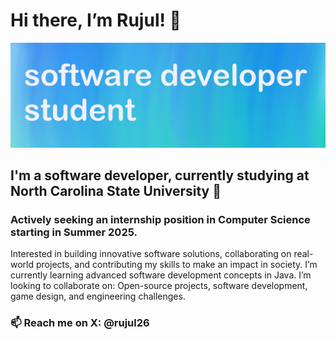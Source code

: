 # Hi there, I’m Rujul! 👋

![alt text](https://github.com/rujulw/profile/blob/main/Untitled_Artwork%202.png?raw=true)

## I'm a software developer, currently studying at North Carolina State University 🐺<br>

### Actively seeking an internship position in Computer Science starting in Summer 2025.<br>
Interested in building innovative software solutions, collaborating on real-world projects, and contributing my skills to make an impact in society. I’m currently learning advanced software development concepts in Java. I’m looking to collaborate on: Open-source projects, software development, game design, and engineering challenges.<br>
### 📫 Reach me on X: @rujul26


